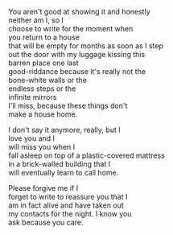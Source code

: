 <!--
.. title: What makes a home
.. slug: what-makes-a-home
.. date: 2024-10-05 15:54:21 UTC-04:00
.. tags: home,topographical poetry,letters I never sent and never will
.. category: poetry
.. link: 
.. description: 
.. type: text
-->

You aren't good at showing it and honestly   
neither am I, so I    
choose to write for the moment when    
you return to a house   
that will be empty for months as soon as I step   
out the door with my luggage kissing this   
barren place one last    
good-riddance because it's really not the    
bone-white walls or the    
endless steps or the    
infinite mirrors   
I'll miss, because these things don't   
make a house home.  

I don't say it anymore, really, but I    
love you and I  
will miss you when I   
fall asleep on top of a plastic-covered mattress  
in a brick-walled building that I    
will eventually learn to call home.  

Please forgive me if I    
forget to write to reassure you that I   
am in fact alive and have taken out   
my contacts for the night. I know you   
ask because you care.   
